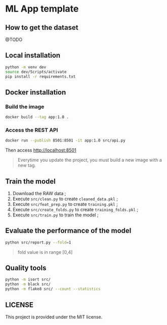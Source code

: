 # ML App template

## How to get the dataset

@TODO

## Local installation

```bash
python -m venv dev
source dev/Scripts/activate
pip install -r requirements.txt
```

## Docker installation

### Build the image

```bash
docker build --tag app:1.0 .
```

### Access the REST API

```bash
docker run --publish 8501:8501 -it app:1.0 src/api.py
```

Then access [http://localhost:8501](http://localhost:8501/docs)

> Everytime you update the project, you must build a new image with a new tag.

## Train the model

1. Download the RAW data ;
2. Execute `src/clean.py` to create `cleaned_data.pkl` ;
3. Execute `src/feat_prep.py` to create `training.pkl` ;
4. Execute `src/create_folds.py` to create `training_folds.pkl` ;
5. Execute `src/train.py` to train the model ;

## Evaluate the performance of the model

```bash
python src/report.py --fold=1
```

> fold value is in range [0,4]

## Quality tools

```bash
python -m isort src/
python -m black src/
python -m flake8 src/ --count --statistics
```

## LICENSE

This project is provided under the MIT license.
